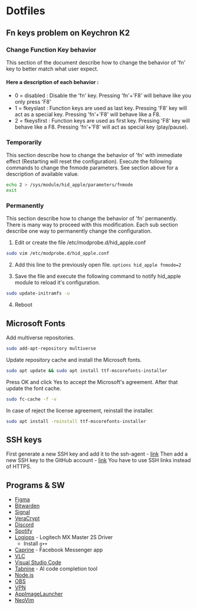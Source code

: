 # Dotfiles

## Fn keys problem on Keychron K2
### Change Function Key behavior
This section of the document describe how to change the behavior of 'fn' key to better match what user expect.
#### Here a description of each behavior :

- 0 = disabled : Disable the 'fn' key. Pressing 'fn'+'F8' will behave like you only press 'F8'
- 1 = fkeyslast : Function keys are used as last key. Pressing 'F8' key will act as a special key. Pressing 'fn'+'F8' will behave like a F8.
- 2 = fkeysfirst : Function keys are used as first key. Pressing 'F8' key will behave like a F8. Pressing 'fn'+'F8' will act as special key (play/pause).

### Temporarily
This section describe how to change the behavior of 'fn' with immediate effect (Restarting will reset the configuration). Execute the following commands to change the fnmode parameters. See section above for a description of available value.
```sh
echo 2 > /sys/module/hid_apple/parameters/fnmode
exit
```

### Permanently
This section describe how to change the behavior of 'fn' permanently. There is many way to proceed with this modification. Each sub section describe one way to permanently change the configuration.

1. Edit or create the file /etc/modprobe.d/hid_apple.conf
```sh
sudo vim /etc/modprobe.d/hid_apple.conf
```

2. Add this line to the previously open file.
`options hid_apple fnmode=2`

3. Save the file and execute the following command to notify hid_apple module to reload it's configuration.
```sh
sudo update-initramfs -u
```

4. Reboot
## Microsoft Fonts
Add multiverse repositories.
```sh
sudo add-apt-repository multiverse
```
Update repository cache and install the Microsoft fonts.
```sh
sudo apt update && sudo apt install ttf-mscorefonts-installer
```
Press OK and click Yes to accept the Microsoft's agreement. After that update the font cache.
```sh
sudo fc-cache -f -v
```
In case of reject the license agreement, reinstall the installer.
```sh
sudo apt install -reinstall ttf-mscorefonts-installer
```
## SSH keys
First generate a new SSH key and add it to the ssh-agent - [link](https://docs.github.com/en/github/authenticating-to-github/generating-a-new-ssh-key-and-adding-it-to-the-ssh-agent)
Then add a new SSH key to the GitHub account - [link](https://docs.github.com/en/github/authenticating-to-github/adding-a-new-ssh-key-to-your-github-account)
You have to use SSH links instead of HTTPS.
## Programs & SW
- [Figma](https://github.com/Figma-Linux/figma-linux)
- [Bitwarden](https://bitwarden.com/download/)
- [Signal](https://www.signal.org/download/)
- [VeraCrypt](https://www.veracrypt.fr/en/Downloads.html)
- [Discord](https://discord.com/)
- [Spotify](https://www.spotify.com/cz/download/linux/)
- [Logiops](https://github.com/PixlOne/logiops) - Logitech MX Master 2S Driver
	- Install `g++`
- [Caprine](https://github.com/sindresorhus/caprine) - Facebook Messenger app
- [VLC](https://github.com/videolan/vlc)
- [Visual Studio Code](https://github.com/microsoft/vscode)
- [Tabnine](https://www.tabnine.com/) - AI code completion tool
- [Node.js](https://nodejs.org/en/)
- [OBS](https://nodejs.org/en/)
- [VPN](https://protonvpn.com/support/linux-vpn-setup/)
- [AppImageLauncher](https://github.com/TheAssassin/AppImageLauncher)
- [NeoVim](https://github.com/neovim/neovim)
